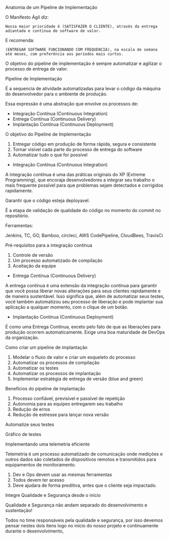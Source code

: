 Anatomia de um Pipeline de Implementação

O Manifesto Ágil diz:

	Nossa maior prioridade é (SATISFAZER O CLIENTE), através da entrega adiantada e contínua de software de valor.

E recomenda:

	(ENTREGAR SOFTWARE FUNCIONANDO COM FREQUENCIA), na escala de semana até meses, com preferência aos períodos mais curtos.


O objetivo do pipeline de implementação é sempre automatizar e agilizar o processo de entrega de valor. 


Pipeline de Implementação

É a sequencia de atividade automatizadas para levar o código da máquina do desenvolvedor para o ambiente de produção.

Essa expressão é uma abstração que envolve os processos de:

- Integração Contínua (Continuous Integration)
- Entrega Contínua (Continuous Delivery)
- Implantação Contínua (Continuous Deployment)


O objetivo do Pipeline de Implementação

1. Entregar código em produção de forma rápida, segura e consistente
2. Tornar visível cada parte do processo de entrega do software
3. Automatizar tudo o que for possível


- Integração Contínua (Continuous Integration)

A integração contínua é uma das práticas originais do XP (Extreme Programming), que encoraja desenvolvedores a integrar seu trabalho o mais frequente possível para que problemas sejam detectados e corrigidos rapidamente.

Garantir que o código esteja deployavel.

É a etapa de validação de qualidade do código no momento do commit no repositório.

Ferramentas:

Jenkins, TC, GO, Bamboo, circleci, AWS CodePipeline, CloudBees, TravisCi


Pré-requisitos para a integração contínua

1. Controle de versão
2. Um processo automatizado de compilação
3. Aceitação da equipe


- Entrega Contínua (Continuous Delivery)

A entrega contínua é uma extensão da integração contínua para garantir que você possa liberar novas alterações para seus clientes rapidamente e de maneira sustentável. Isso significa que, além de automatizar seus testes, você também automatizou seu processo de liberação e pode implantar sua aplicação a qualquer momento, com o clique de um botão.


- Implantação Contínua (Continuous Deployment)

É como uma Entrega Contínua, exceto pelo fato de que as liberações para produção ocorrem automaticamente. Exige uma boa maturidade de DevOps da organização.


Como criar um pipeline de implantação

1. Modelar o fluxo de valor e criar um esqueleto do processo
2. Automatizar os processos de compilação
3. Automatizar os testes
4. Automatizar os processos de implantação
5. Implementar estratégia de entrega de versão (blue and green)


Benefícios do pipeline de implantação

1. Processo confiável, previsivel e passível de repetição
2. Autonomia para as equipes entregarem seu trabalho
3. Redução de erros 
4. Redução de estresse para lançar nova versão


Automatize seus testes

Gráfico de testes



Implementando uma telemetria eficiente

Telemetria é um processo automatizado de comunicação onde medições e outros dados são coletados de dispositivos remotos e transmitidos para equipamentos de monitoramento.

1. Dev e Ops devem usar as mesmas ferramentas
2. Todos devem ter acesso
3. Deve ajudara de forma preditiva, antes que o cliente seja impactado.


Integre Qualidade e Segurança desde o início

Qualidade e Segurança não andam separado do desenvolvimento e sustentação!

Todos no time responsáveis pela qualidade e segurança, por isso devemos pensar nestes dois itens logo no início do nosso projeto e continuamente durante o desenvolvimento,

